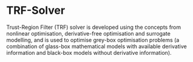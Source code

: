 # TRF-Solver
Trust-Region Filter (TRF) solver is developed using the concepts from nonlinear optimisation, derivative-free optimisation and surrogate modelling, and is used to optimise grey-box optimisation problems (a combination of glass-box mathematical models with available derivative information and  black-box models without derivative information).
